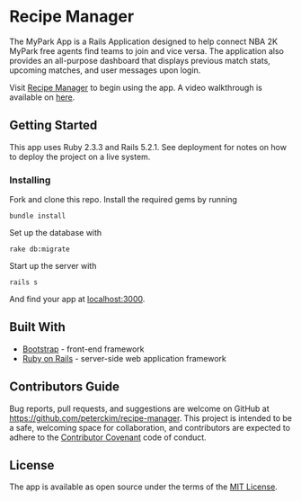 # Recipe Manager

The MyPark App is a Rails Application designed to help connect NBA 2K MyPark free agents find teams to join and vice versa. The application also provides an all-purpose dashboard that displays previous match stats, upcoming matches, and user messages upon login.

Visit [Recipe Manager](#) to begin using the app. A video walkthrough is available on [here](#).

## Getting Started

This app uses Ruby 2.3.3 and Rails 5.2.1. See deployment for notes on how to deploy the project on a live system.

### Installing

Fork and clone this repo. Install the required gems by running

```
bundle install
```

Set up the database with

```
rake db:migrate
```

Start up the server with

```
rails s
```

And find your app at [localhost:3000](http://localhost:3000).

## Built With

- [Bootstrap](https://getbootstrap.com/) - front-end framework
- [Ruby on Rails](https://rubyonrails.org/) - server-side web application framework

## Contributors Guide

Bug reports, pull requests, and suggestions are welcome on GitHub at https://github.com/peterckim/recipe-manager. This project is intended to be a safe, welcoming space for collaboration, and contributors are expected to adhere to the [Contributor Covenant](http://contributor-covenant.org) code of conduct.

## License

The app is available as open source under the terms of the [MIT License](https://github.com/peterckim/recipe-manager/blob/master/LICENSE.md).
